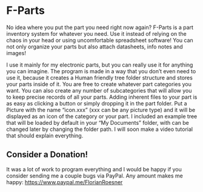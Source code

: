 # F-Parts
No idea where you put the part you need right now again? F-Parts is a part inventory system for whatever you need. Use it instead of relying on the chaos in your head or using uncomfortable spreadsheet software! You can not only organize your parts but also attach datasheets, info notes and images!

I use it mainly for my electronic parts, but you can really use it for anything you can imagine. The program is made in a way that you don’t even need to use it, because it creates a Human friendly tree folder structure and stores your parts inside of it. You are free to create whatever part categories you want. You can also create any number of subcategories that will allow you to keep precise records of all your parts. 
Adding inherent files to your part is as easy as clicking a button or simply dropping it in the part folder. Put a Picture with the name “icon.xxx” (xxx can be any picture type) and it will be displayed as an icon of the category or your part. I included an example tree that will be loaded by default in your “My Documents” folder, with can be changed later by changing the folder path.
I will soon make a video tutorial that should explain everything.

## Consider a Donation!
It was a lot of work to program everything and I would be happy if you consider sending me a couple bugs via PayPal. Any amount makes me happy:
https://www.paypal.me/FlorianRoesner
